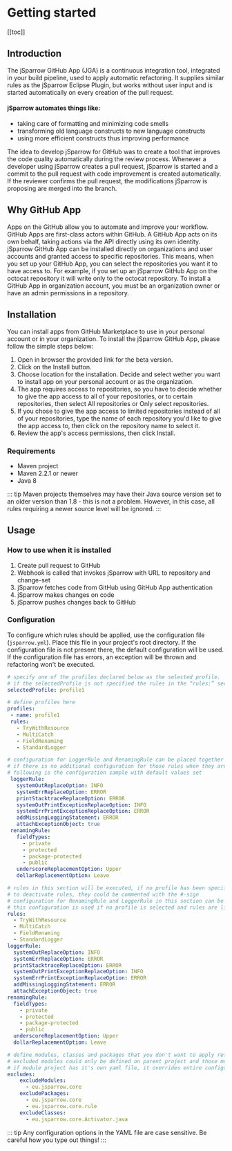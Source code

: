 # Getting started

[[toc]]

## Introduction

The jSparrow GitHub App (JGA) is a continuous integration tool, integrated in your build pipeline, used to apply automatic refactoring. It supplies similar rules as the jSparrow Eclipse Plugin, but works without user input and is started automatically on every creation of the pull request.   
#### jSparrow automates things like:  
* taking care of formatting and minimizing code smells  
* transforming old language constructs to new language constructs  
* using more efficient constructs thus improving performance   

The idea to develop jSparrow for GitHub was to create a tool that improves the code quality automatically during the review process. Whenever a developer using jSparrow creates a pull request, jSparrow is started and a commit to the pull request with code improvement is created automatically. If the reviewer confirms the pull request, the modifications jSparrow is proposing are merged into the branch.  

## Why GitHub App

Apps on the GitHub allow you to automate and improve your workflow. GitHub Apps are first-class actors within GitHub. A GitHub App acts on its own behalf, taking actions via the API directly using its own identity.  
jSparrow GitHub App can be installed directly on organizations and user accounts and granted access to specific repositories. This means, when you set up your GitHub App, you can select the repositories you want it to have access to. For example, if you set up an jSparrow GitHub App on the octocat repository it will write only to the octocat repository. To install a GitHub App in organization account, you must be an organization owner or have an admin permissions in a repository.

## Installation 

You can install apps from GitHub Marketplace to use in your personal account or in your organization. To install the jSparrow GitHub App, please follow the simple steps below:  

1. Open in browser the provided link for the beta version. 
2. Click on the Install button. 
3. Choose location for the installation. Decide and select wether you want to install app on your personal account or as the organization. 
4. The app requires access to repositories, so you have to decide whether to give the app access to all of your repositories, or to certain repositories, then select All repositories or Only select repositories. 
5. If you chose to give the app access to limited repositories instead of all of your repositories, type the name of each repository you'd like to give the app access to, then click on the repository name to select it. 
6. Review the app's access permissions, then click Install. 

### Requirements

* Maven project
* Maven 2.2.1 or newer 
* Java 8 

::: tip
Maven projects themselves may have their Java source version set to an older version than 1.8 - this is not a problem. However, in this case, all rules requiring a newer source level will be ignored. 
:::

## Usage

### How to use when it is installed
1. Create pull request to GitHub  
2. Webhook is called that invokes jSparrow with URL to repository and change-set
3. jSparrow fetches code from GitHub using GitHub App authentication
4. jSparrow makes changes on code
5. jSparrow pushes changes back to GitHub

### Configuration

To configure which rules should be applied, use the configuration file (`jsparrow.yml`). Place this file in your project's root directory. If the configuration file is not present there, the default configuration will be used. If the configuration file has errors, an exception will be thrown and refactoring won't be executed.

```yaml
# specify one of the profiles declared below as the selected profile.  
# if the selectedProfile is not specified the rules in the “rules:” section will be applied  
selectedProfile: profile1  

# define profiles here  
profiles:  
 - name: profile1  
 rules:  
   - TryWithResource
   - MultiCatch
   - FieldRenaming
   - StandardLogger

# configuration for LoggerRule and RenamingRule can be placed together with profile in which rules are included.   
# if there is no additional configuration for those rules when they are included in the list of rules for the profile, default values are used.   
# following is the configuration sample with default values set  
 loggerRule:  
   systemOutReplaceOption: INFO  
   systemErrReplaceOption: ERROR  
   printStacktraceReplaceOption: ERROR  
   systemOutPrintExceptionReplaceOption: INFO  
   systemErrPrintExceptionReplaceOption: ERROR  
   addMissingLoggingStatement: ERROR  
   attachExceptionObject: true  
 renamingRule:  
   fieldTypes:  
     - private
     - protected
     - package-protected
     - public
   underscoreReplacementOption: Upper  
   dollarReplacementOption: Leave  

# rules in this section will be executed, if no profile has been specified as selectedProfile or via maven.  
# to deactivate rules, they could be commented with the #-sign  
# configuration for RenamingRule and LoggerRule in this section can be made same way as in the configuration in profiles, under the rules section.   
# this configuration is used if no profile is selected and rules are listed in rules section  
rules:
  - TryWithResource
  - MultiCatch
  - FieldRenaming
  - StandardLogger  
loggerRule:  
  systemOutReplaceOption: INFO  
  systemErrReplaceOption: ERROR  
  printStacktraceReplaceOption: ERROR  
  systemOutPrintExceptionReplaceOption: INFO  
  systemErrPrintExceptionReplaceOption: ERROR  
  addMissingLoggingStatement: ERROR  
  attachExceptionObject: true  
renamingRule:  
  fieldTypes:  
    - private
    - protected
    - package-protected
    - public
  underscoreReplacementOption: Upper  
  dollarReplacementOption: Leave  

# define modules, classes and packages that you don't want to apply refactoring to  
# excluded modules could only be defined on parent project and those modules are then entirely ignored  
# if module project has it's own yaml file, it overrides entire configuration from parent project yaml configuration if module wasn't excluded in parent yaml  
excludes:    
    excludeModules:  
      - eu.jsparrow.core  
    excludePackages:  
      - eu.jsparrow.core  
      - eu.jsparrow.core.rule  
    excludeClasses:  
      - eu.jsparrow.core.Activator.java  
```

::: tip
Any configuration options in the YAML file are case sensitive. Be careful how you type out things!
:::